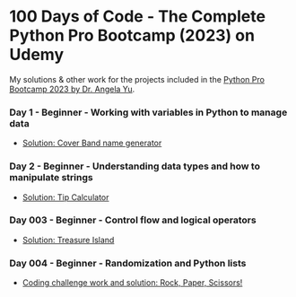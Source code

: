 # 100 Days of Code - The Complete Python Pro Bootcamp (2023) on Udemy

My solutions & other work for the projects included in the [Python Pro Bootcamp 2023 by Dr. Angela Yu](https://www.udemy.com/course/100-days-of-code/).

### Day 1 - Beginner - Working with variables in Python to manage data
* [Solution: Cover Band name generator](/Day-001_band-name-generator/.)

### Day 2 - Beginner - Understanding data types and how to manipulate strings
* [Solution: Tip Calculator](/Day-002_tip-calculator/.)

### Day 003 - Beginner - Control flow and logical operators
* [Solution: Treasure Island](/Day-003_treasure_island/.)

### Day 004 - Beginner - Randomization and Python lists
* [Coding challenge work and solution: Rock, Paper, Scissors!](/Day-004/.)
